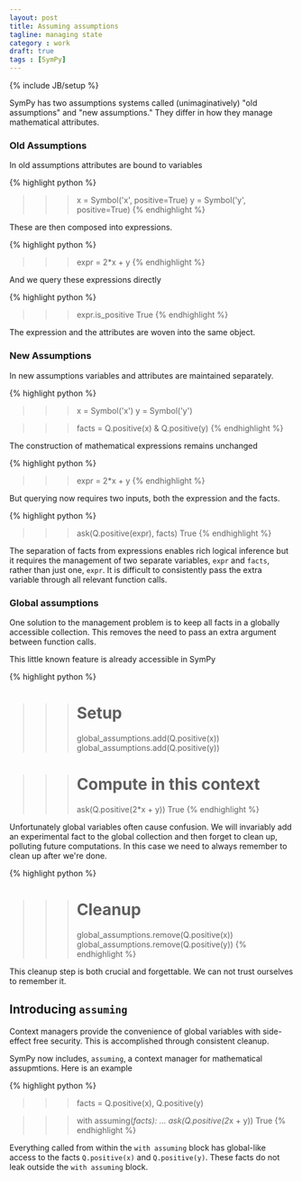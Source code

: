 ```yaml
---
layout: post
title: Assuming assumptions
tagline: managing state
category : work 
draft: true
tags : [SymPy]
---
```

{% include JB/setup %}

SymPy has two assumptions systems called (unimaginatively) "old assumptions" and "new assumptions."  They differ in how they manage mathematical attributes.

### Old Assumptions

In old assumptions attributes are bound to variables


{% highlight python %}
>>> x = Symbol('x', positive=True)
>>> y = Symbol('y', positive=True)
{% endhighlight %}

These are then composed into expressions. 

{% highlight python %}
>>> expr = 2*x + y
{% endhighlight %}

And we query these expressions directly

{% highlight python %}
>>> expr.is_positive
True
{% endhighlight %}

The expression and the attributes are woven into the same object.

### New Assumptions

In new assumptions variables and attributes are maintained separately.  

{% highlight python %}
>>> x = Symbol('x')
>>> y = Symbol('y')

>>> facts = Q.positive(x) & Q.positive(y)
{% endhighlight %}

The construction of mathematical expressions remains unchanged

{% highlight python %}
>>> expr = 2*x + y
{% endhighlight %}

But querying now requires two inputs, both the expression and the facts. 

{% highlight python %}
>>> ask(Q.positive(expr), facts)
True
{% endhighlight %}

The separation of facts from expressions enables rich logical inference but it
requires the management of two separate variables, `expr` and `facts`, rather
than just one, `expr`.  It is difficult to consistently pass the extra variable
through all relevant function calls.

### Global assumptions

One solution to the management problem is to keep all facts in a globally accessible collection.  This removes the need to pass an extra argument between function calls.

This little known feature is already accessible in SymPy

{% highlight python %}
>>> # Setup
>>> global_assumptions.add(Q.positive(x))
>>> global_assumptions.add(Q.positive(y))

>>> # Compute in this context
>>> ask(Q.positive(2*x + y))
True
{% endhighlight %}

Unfortunately global variables often cause confusion.  We will invariably add an experimental fact to the global collection and then forget to clean up, polluting future computations.  In this case we need to always remember to clean up after we're done.

{% highlight python %}
>>> # Cleanup
>>> global_assumptions.remove(Q.positive(x))
>>> global_assumptions.remove(Q.positive(y))
{% endhighlight %}

This cleanup step is both crucial and forgettable.  We can not trust ourselves
to remember it.

Introducing `assuming`
----------------------

Context managers provide the convenience of global variables with side-effect free security.  This is accomplished through consistent cleanup.

SymPy now includes, `assuming`, a context manager for mathematical assupmtions.  Here is an example

{% highlight python %}
>>> facts = Q.positive(x), Q.positive(y)

>>> with assuming(*facts):
...     ask(Q.positive(2*x + y))
True
{% endhighlight %}

Everything called from within the `with assuming` block has global-like access to the facts `Q.positive(x)` and `Q.positive(y)`.  These facts do not leak outside the `with assuming` block.
